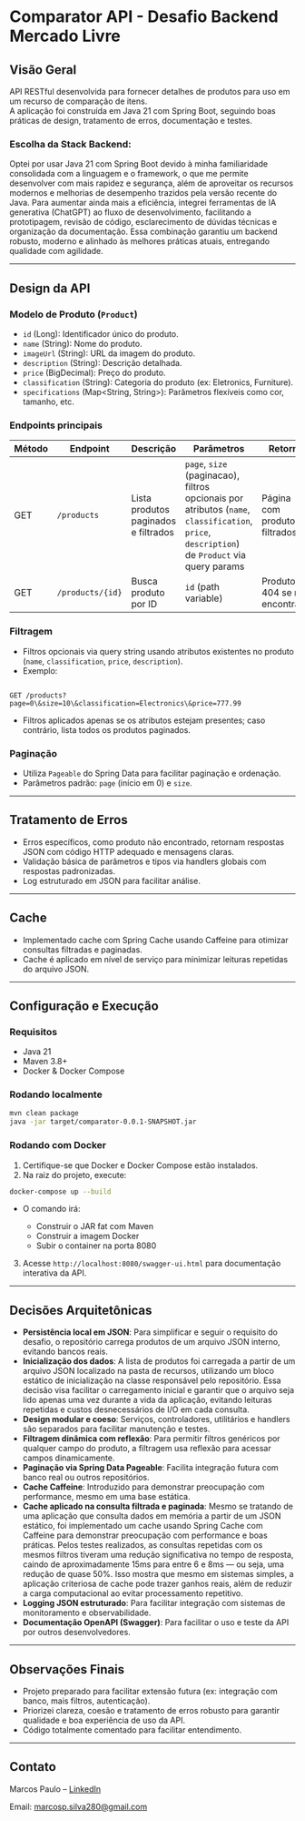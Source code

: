 # Comparator API - Desafio Backend Mercado Livre

## Visão Geral

API RESTful desenvolvida para fornecer detalhes de produtos para uso em um recurso de comparação de itens.  
A aplicação foi construída em Java 21 com Spring Boot, seguindo boas práticas de design, tratamento de erros, documentação e testes.

### Escolha da Stack Backend: 

Optei por usar Java 21 com Spring Boot devido à minha familiaridade consolidada com a linguagem e o framework, o que me permite desenvolver com mais rapidez e segurança, além de aproveitar os recursos modernos e melhorias de desempenho trazidos pela versão recente do Java. Para aumentar ainda mais a eficiência, integrei ferramentas de IA generativa (ChatGPT) ao fluxo de desenvolvimento, facilitando a prototipagem, revisão de código, esclarecimento de dúvidas técnicas e organização da documentação. Essa combinação garantiu um backend robusto, moderno e alinhado às melhores práticas atuais, entregando qualidade com agilidade.

---

## Design da API

### Modelo de Produto (`Product`)

- `id` (Long): Identificador único do produto.
- `name` (String): Nome do produto.
- `imageUrl` (String): URL da imagem do produto.
- `description` (String): Descrição detalhada.
- `price` (BigDecimal): Preço do produto.
- `classification` (String): Categoria do produto (ex: Eletronics, Furniture).
- `specifications` (Map<String, String>): Parâmetros flexíveis como cor, tamanho, etc.

### Endpoints principais

| Método | Endpoint            | Descrição                                 | Parâmetros                                                                                   | Retorno                     |
|--------|---------------------|-------------------------------------------|----------------------------------------------------------------------------------------------|-----------------------------|
| GET    | `/products`         | Lista produtos paginados e filtrados      | `page`, `size` (paginacao), filtros opcionais por atributos (`name`, `classification`, `price`, `description`) de `Product` via query params | Página com produtos filtrados |
| GET    | `/products/{id}`    | Busca produto por ID                       | `id` (path variable)                                                                         | Produto ou 404 se não encontrado |

### Filtragem

- Filtros opcionais via query string usando atributos existentes no produto (`name`, `classification`, `price`, `description`).
- Exemplo:  
```

GET /products?page=0\&size=10\&classification=Electronics\&price=777.99

````
- Filtros aplicados apenas se os atributos estejam presentes; caso contrário, lista todos os produtos paginados.

### Paginação

- Utiliza `Pageable` do Spring Data para facilitar paginação e ordenação.
- Parâmetros padrão: `page` (início em 0) e `size`.

---

## Tratamento de Erros

- Erros específicos, como produto não encontrado, retornam respostas JSON com código HTTP adequado e mensagens claras.
- Validação básica de parâmetros e tipos via handlers globais com respostas padronizadas.
- Log estruturado em JSON para facilitar análise.

---

## Cache

- Implementado cache com Spring Cache usando Caffeine para otimizar consultas filtradas e paginadas.
- Cache é aplicado em nível de serviço para minimizar leituras repetidas do arquivo JSON.

---

## Configuração e Execução

### Requisitos

- Java 21
- Maven 3.8+
- Docker & Docker Compose

### Rodando localmente

```bash
mvn clean package
java -jar target/comparator-0.0.1-SNAPSHOT.jar
````

### Rodando com Docker

1. Certifique-se que Docker e Docker Compose estão instalados.
2. Na raiz do projeto, execute:

```bash
docker-compose up --build
```

* O comando irá:

    * Construir o JAR fat com Maven
    * Construir a imagem Docker
    * Subir o container na porta 8080

3. Acesse `http://localhost:8080/swagger-ui.html` para documentação interativa da API.

---

## Decisões Arquitetônicas

* **Persistência local em JSON**: Para simplificar e seguir o requisito do desafio, o repositório carrega produtos de um arquivo JSON interno, evitando bancos reais.
* **Inicialização dos dados**: A lista de produtos foi carregada a partir de um arquivo JSON localizado na pasta de recursos, utilizando um bloco estático de inicialização na classe responsável pelo repositório. Essa decisão visa facilitar o carregamento inicial e garantir que o arquivo seja lido apenas uma vez durante a vida da aplicação, evitando leituras repetidas e custos desnecessários de I/O em cada consulta.
* **Design modular e coeso**: Serviços, controladores, utilitários e handlers são separados para facilitar manutenção e testes.
* **Filtragem dinâmica com reflexão**: Para permitir filtros genéricos por qualquer campo do produto, a filtragem usa reflexão para acessar campos dinamicamente.
* **Paginação via Spring Data Pageable**: Facilita integração futura com banco real ou outros repositórios.
* **Cache Caffeine**: Introduzido para demonstrar preocupação com performance, mesmo em uma base estática.
* **Cache aplicado na consulta filtrada e paginada**: Mesmo se tratando de uma aplicação que consulta dados em memória a partir de um JSON estático, foi implementado um cache usando Spring Cache com Caffeine para demonstrar preocupação com performance e boas práticas. Pelos testes realizados, as consultas repetidas com os mesmos filtros tiveram uma redução significativa no tempo de resposta, caindo de aproximadamente 15ms para entre 6 e 8ms — ou seja, uma redução de quase 50%. Isso mostra que mesmo em sistemas simples, a aplicação criteriosa de cache pode trazer ganhos reais, além de reduzir a carga computacional ao evitar processamento repetitivo.
* **Logging JSON estruturado**: Para facilitar integração com sistemas de monitoramento e observabilidade.
* **Documentação OpenAPI (Swagger)**: Para facilitar o uso e teste da API por outros desenvolvedores.

---

## Observações Finais

* Projeto preparado para facilitar extensão futura (ex: integração com banco, mais filtros, autenticação).
* Priorizei clareza, coesão e tratamento de erros robusto para garantir qualidade e boa experiência de uso da API.
* Código totalmente comentado para facilitar entendimento.

---

## Contato

Marcos Paulo – [LinkedIn](https://www.linkedin.com/in/marcos-paulo20/)

Email: [marcosp.silva280@gmail.com](mailto:marcosp.silva280@gmail.com)